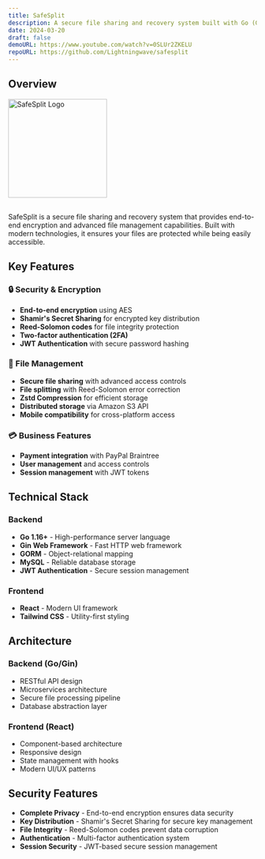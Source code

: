 ```yaml
---
title: SafeSplit
description: A secure file sharing and recovery system built with Go (Gin) backend and React frontend.
date: 2024-03-20
draft: false
demoURL: https://www.youtube.com/watch?v=0SLUr2ZKELU
repoURL: https://github.com/Lightningwave/safesplit
---
```


## Overview

<img src="/images/safesplit-logo.png" alt="SafeSplit Logo" width="200" height="auto" style="margin-bottom: 1rem;">

SafeSplit is a secure file sharing and recovery system that provides end-to-end encryption and advanced file management capabilities. Built with modern technologies, it ensures your files are protected while being easily accessible.

## Key Features

### 🔒 Security & Encryption
- **End-to-end encryption** using AES
- **Shamir's Secret Sharing** for encrypted key distribution
- **Reed-Solomon codes** for file integrity protection
- **Two-factor authentication (2FA)**
- **JWT Authentication** with secure password hashing

### 📁 File Management
- **Secure file sharing** with advanced access controls
- **File splitting** with Reed-Solomon error correction
- **Zstd Compression** for efficient storage
- **Distributed storage** via Amazon S3 API
- **Mobile compatibility** for cross-platform access

### 💳 Business Features
- **Payment integration** with PayPal Braintree
- **User management** and access controls
- **Session management** with JWT tokens

## Technical Stack

### Backend
- **Go 1.16+** - High-performance server language
- **Gin Web Framework** - Fast HTTP web framework
- **GORM** - Object-relational mapping
- **MySQL** - Reliable database storage
- **JWT Authentication** - Secure session management

### Frontend
- **React** - Modern UI framework
- **Tailwind CSS** - Utility-first styling

## Architecture

### Backend (Go/Gin)
- RESTful API design
- Microservices architecture
- Secure file processing pipeline
- Database abstraction layer

### Frontend (React)
- Component-based architecture
- Responsive design
- State management with hooks
- Modern UI/UX patterns

## Security Features

- **Complete Privacy** - End-to-end encryption ensures data security
- **Key Distribution** - Shamir's Secret Sharing for secure key management
- **File Integrity** - Reed-Solomon codes prevent data corruption
- **Authentication** - Multi-factor authentication system
- **Session Security** - JWT-based secure session management 